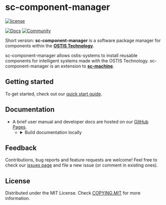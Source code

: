 # sc-component-manager

[![license](https://img.shields.io/badge/License-MIT-yellow.svg)](COPYING.MIT)

[![Docs](https://img.shields.io/badge/Docs-gray?style=for-the-badge&logo=read-the-docs)](https://ostis-ai.github.io/sc-component-manager)
[![Community](https://img.shields.io/badge/-Community-teal?style=for-the-badge&logo=matrix)](https://app.element.io/index.html#/room/#ostis_tech_support:matrix.org)

Short version: **sc-component-manager** is a software package manager for components within the [**OSTIS Technology**](https://github.com/ostis-ai).

sc-component-manager allows ostis-systems to install reusable components for intelligent systems made with the OSTIS Technology. sc-component-manager is an extension to [**sc-machine**](https://github.com/ostis-ai/sc-machine).

## Getting started

To get started, check out our [quick start guide](https://ostis-ai.github.io/sc-component-manager/quick_start).

## Documentation

- A brief user manual and developer docs are hosted on our [GitHub Pages](https://ostis-ai.github.io/sc-component-manager).
  - <details>
      <summary>Build documentation locally</summary>

    ```sh
    pip3 install mkdocs mkdocs-material
    mkdocs serve
    # and open http://127.0.0.1:8004/ in your browser
    ```
    </details>

## Feedback

Contributions, bug reports and feature requests are welcome!
Feel free to check our [issues page](https://github.com/ostis-ai/sc-component-manager/issues) and file a new issue (or comment in existing ones).

## License

Distributed under the MIT License. Check [COPYING.MIT](COPYING.MIT) for more information.
